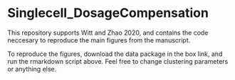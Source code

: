 # Singlecell_DosageCompensation

This repository supports Witt and Zhao 2020, and contains the code neccesary to reproduce the main figures from the manuscript.

To reproduce the figures, download the data package in the box link, and run the rmarkdown script above.  Feel free to change clustering parameters or anything else.
